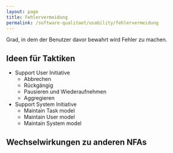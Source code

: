 ```yaml
---
layout: page
title: Fehlervermeidung
permalink: /software-qualitaet/usability/fehlervermeidung
---
```


Grad, in dem der Benutzer davor bewahrt wird Fehler zu machen.

## Ideen für Taktiken

* Support User Initiative
  * Abbrechen
  * Rückgängig
  * Pausieren und Wiederaufnehmen
  * Aggregieren
* Support System Initiative
  * Maintain Task model
  * Maintain User model
  * Maintain System model

## Wechselwirkungen zu anderen NFAs

